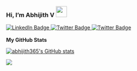  <h3> Hi, I’m Abhijith V  <img src="https://media.giphy.com/media/du3J3cXyzhj75IOgvA/giphy.gif" width="30"/> </h3> 
<div id="badges"> 
        <a href="https://www.linkedin.com/in/abhijith365/">
          <img src="https://img.shields.io/badge/LinkedIn-blue?style=for-the-badge&logo=linkedin&logoColor=white" alt="LinkedIn Badge"/>
  </a>
        <a href="https://www.instagram.com/rider_365/">
          <img src="https://img.shields.io/badge/Instagram-E4405F?style=for-the-badge&logo=instagram&logoColor=white" alt="Twitter Badge"/>
  </a> 
        <a href="https://twitter.com/Abhijith365">
          <img src="https://img.shields.io/badge/Twitter-blue?style=for-the-badge&logo=twitter&logoColor=white" alt="Twitter Badge"/>
  </a> 
      </div><br>
      <b>My GitHub Stats</b>

 <a href="http://www.github.com/abhijith365"><img src="https://github-readme-stats.vercel.app/api?username=abhijith365&show_icons=true&hide=prs,&count_private=true&title_color=facc15&text_color=ffffff&icon_color=6366f1&bg_color=181824&hide_border=true&show_icons=true" alt="abhijith365's GitHub stats" /></a>

<a href="http://www.github.com/abhijith365"><img src="https://github-readme-streak-stats.herokuapp.com/?user=abhijith365&stroke=ffffff&background=181824&ring=facc15&fire=facc15&currStreakNum=ffffff&currStreakLabel=facc15&sideNums=ffffff&sideLabels=ffffff&dates=ffffff&hide_border=true" /></a>

